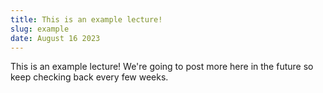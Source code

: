 ```yaml
---
title: This is an example lecture!
slug: example
date: August 16 2023
---
```


This is an example lecture! We're going to post more here in the future so keep checking back every few weeks.
